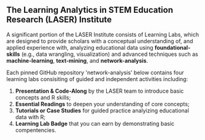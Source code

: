 ## The Learning Analytics in STEM Education Research (LASER) Institute 

A significant portion of the LASER Institute consists of Learning Labs, which are designed to provide scholars with a conceptual understanding of, and applied experience with, analyzing educational data using **foundational-skills** (e.g., data wrangling, visualization) and advanced techniques such as  **machine-learning**, **text-mining**, and **network-analysis**. 

Each pinned GitHub repository 'network-analysis' below contains four learning labs consisiting of guided and independent activities including:
1.  **Presentation & Code-Along** by the LASER team to introduce basic concepts and R skills; 
2.  **Essential Readings** to deepen your understanding of core concepts; 
3.  **Tutorials or Case Studies** for guided practice analyizing educational data with R;
4.  **Learning Lab Badge** that you can earn by demonstrating basic compentencies.
